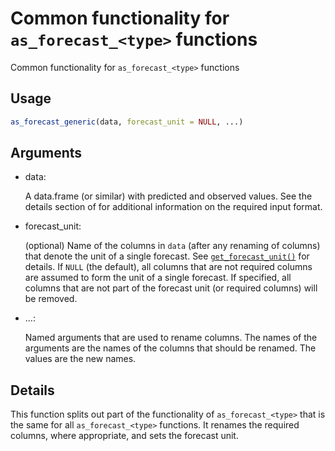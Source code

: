 # Common functionality for `as_forecast_<type>` functions

Common functionality for `as_forecast_<type>` functions

## Usage

``` r
as_forecast_generic(data, forecast_unit = NULL, ...)
```

## Arguments

- data:

  A data.frame (or similar) with predicted and observed values. See the
  details section of for additional information on the required input
  format.

- forecast_unit:

  (optional) Name of the columns in `data` (after any renaming of
  columns) that denote the unit of a single forecast. See
  [`get_forecast_unit()`](https://epiforecasts.io/scoringutils/dev/reference/get_forecast_unit.md)
  for details. If `NULL` (the default), all columns that are not
  required columns are assumed to form the unit of a single forecast. If
  specified, all columns that are not part of the forecast unit (or
  required columns) will be removed.

- ...:

  Named arguments that are used to rename columns. The names of the
  arguments are the names of the columns that should be renamed. The
  values are the new names.

## Details

This function splits out part of the functionality of
`as_forecast_<type>` that is the same for all `as_forecast_<type>`
functions. It renames the required columns, where appropriate, and sets
the forecast unit.
